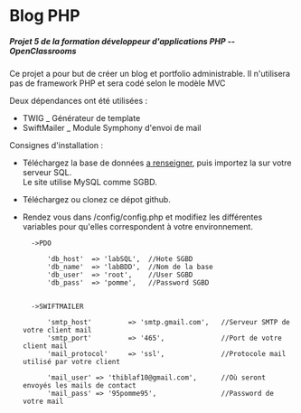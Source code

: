 # Blog PHP   
##### Projet 5 de la formation développeur d'applications PHP -- OpenClassrooms

Ce projet a pour but de créer un blog et portfolio administrable. 
Il n'utilisera pas de framework PHP et sera codé selon le modèle MVC

Deux dépendances ont été utilisées :
- TWIG           _ Générateur de template  
- SwiftMailer   _ Module Symphony d'envoi de mail 

Consignes d'installation : 

- Téléchargez la base de données [a renseigner](https://sysmod-web/db), puis importez la sur votre serveur SQL.  
  Le site utilise MySQL comme SGBD.

- Téléchargez ou clonez ce dépot github.

- Rendez vous dans /config/config.php et modifiez les différentes variables pour qu'elles correspondent à votre environnement.  

        ->PDO
        
            'db_host'  => 'labSQL',  //Hote SGBD
            'db_name'  => 'labBDD',  //Nom de la base
            'db_user'  => 'root',    //User SGBD
            'db_pass'  => 'pomme',   //Password SGBD
            
        
        ->SWIFTMAILER
        
            'smtp_host'         => 'smtp.gmail.com',   //Serveur SMTP de votre client mail
            'smtp_port'         => '465',              //Port de votre client mail
            'mail_protocol'     => 'ssl',              //Protocole mail utilisé par votre client
            
            'mail_user' => 'thiblaf10@gmail.com',      //Où seront envoyés les mails de contact
            'mail_pass' => '95pomme95',                //Password de votre mail
        
 